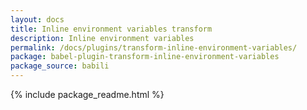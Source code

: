 ```yaml
---
layout: docs
title: Inline environment variables transform
description: Inline environment variables
permalink: /docs/plugins/transform-inline-environment-variables/
package: babel-plugin-transform-inline-environment-variables
package_source: babili
---
```


{% include package_readme.html %}
